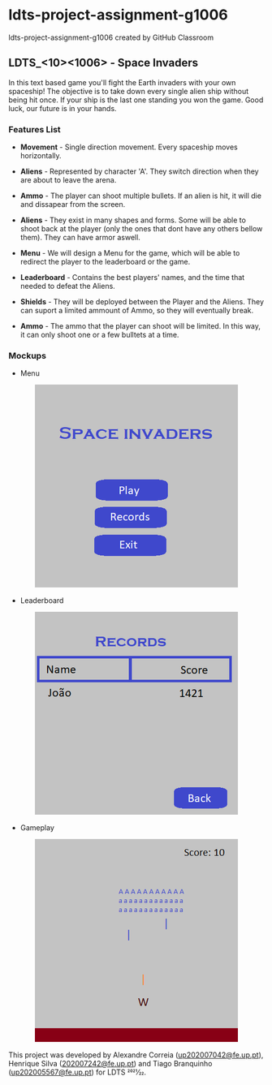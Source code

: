 # ldts-project-assignment-g1006
ldts-project-assignment-g1006 created by GitHub Classroom
## LDTS_<10><1006> - Space Invaders


In this text based game you'll fight the Earth invaders with your own spaceship! The objective is to take down every single alien ship without being hit once. If your ship is the last one standing you won the game. Good luck, our future is in your hands.

### Features List

- **Movement** - Single direction movement. Every spaceship moves horizontally.

- **Aliens** - Represented by character 'A'. They switch direction when they are about to leave the arena.
- **Ammo** - The player can shoot multiple bullets. If an alien is hit, it will die and dissapear from the screen.

- **Aliens** - They exist in many shapes and forms. Some will be able to shoot back at the player (only the ones that dont have any others bellow them). They can have armor aswell.

- **Menu** - We will design a Menu for the game, which will be able to redirect the player to the leaderboard or the game.

- **Leaderboard** - Contains the best players' names, and the time that needed to defeat the Aliens.

- **Shields** - They will be deployed between the Player and the Aliens. They can suport a limited ammount of Ammo, so they will eventually break.

- **Ammo** - The ammo that the player can shoot will be limited. In this way, it can only shoot one or a few bulltets at a time.

### Mockups

- Menu

<p align="center" justify="center">
  <img src="docs/menuMock.png"/>
</p>

- Leaderboard

<p align="center" justify="center">
  <img src="docs/recordsMock.png"/>
</p>

- Gameplay

<p align="center" justify="center">
  <img src="docs/gameplayMock.png"/>
</p>

This project was developed by Alexandre Correia (up202007042@fe.up.pt), Henrique Silva (202007242@fe.up.pt) and Tiago Branquinho (up202005567@fe.up.pt) for LDTS 2021⁄22.
